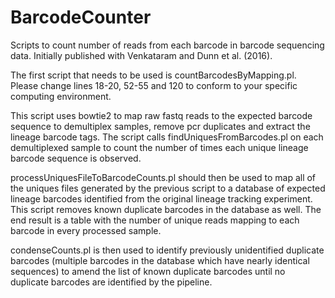 # BarcodeCounter
Scripts to count number of reads from each barcode in barcode sequencing data. Initially published with Venkataram and Dunn et al. (2016).

The first script that needs to be used is countBarcodesByMapping.pl. 
Please change lines 18-20, 52-55 and 120 to conform to your specific computing environment.

This script uses bowtie2 to map raw fastq reads to the expected barcode sequence to demultiplex samples, remove pcr duplicates and extract the lineage barcode tags. The script calls findUniquesFromBarcodes.pl on each demultiplexed sample to count the number of times each unique lineage barcode sequence is observed.

processUniquesFileToBarcodeCounts.pl should then be used to map all of the uniques files generated by the previous script to a database of expected lineage barcodes identified from the original lineage tracking experiment. This script removes known duplicate barcodes in the database as well. The end result is a table with the number of unique reads mapping to each barcode in every processed sample.

condenseCounts.pl is then used to identify previously unidentified duplicate barcodes (multiple barcodes in the database which have nearly identical sequences) to amend the list of known duplicate barcodes until no duplicate barcodes are identified by the pipeline.

